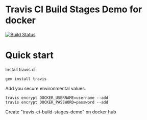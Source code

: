 # Travis CI Build Stages Demo for docker

[![Build Status](https://travis-ci.org/kealan/build-stages-docker.svg?branch=master)](https://travis-ci.org/kealan/build-stages-docker)

# Quick start

Install travis cli

    gem install travis

Add you secure environmental values.

    travis encrypt DOCKER_USERNAME=username --add
    travis encrypt DOCKER_PASSWORD=password --add

Create "travis-ci-build-stages-demo" on docker hub
